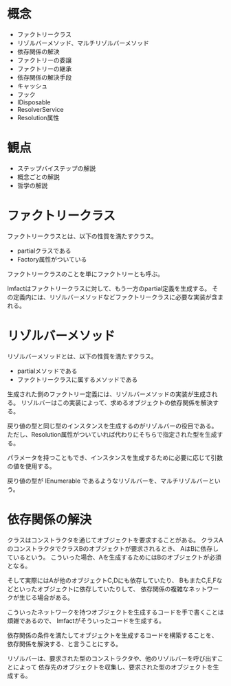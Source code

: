 
# 概念

- ファクトリークラス
- リゾルバーメソッド、マルチリゾルバーメソッド
- 依存関係の解決
- ファクトリーの委譲
- ファクトリーの継承
- 依存関係の解決手段
- キャッシュ
- フック
- IDisposable
- ResolverService
- Resolution属性

# 観点

- ステップバイステップの解説
- 概念ごとの解説
- 哲学の解説

# ファクトリークラス

ファクトリークラスとは、以下の性質を満たすクラス。

- partialクラスである
- Factory属性がついている

ファクトリークラスのことを単にファクトリーとも呼ぶ。

Imfactはファクトリークラスに対して、もう一方のpartial定義を生成する。
その定義内には、リゾルバーメソッドなどファクトリークラスに必要な実装が含まれる。

# リゾルバーメソッド

リゾルバーメソッドとは、以下の性質を満たすクラス。

- partialメソッドである
- ファクトリークラスに属するメソッドである

生成された側のファクトリー定義には、リゾルバーメソッドの実装が生成される。
リゾルバーはこの実装によって、求めるオブジェクトの依存関係を解決する。

戻り値の型と同じ型のインスタンスを生成するのがリゾルバーの役目である。
ただし、Resolution属性がついていれば代わりにそちらで指定された型を生成する。

パラメータを持つこともでき、インスタンスを生成するために必要に応じて引数の値を使用する。

戻り値の型が IEnumerable であるようなリゾルバーを、マルチリゾルバーという。

# 依存関係の解決

クラスはコンストラクタを通じてオブジェクトを要求することがある。
クラスAのコンストラクタでクラスBのオブジェクトが要求されるとき、
AはBに依存しているという。
こういった場合、Aを生成するためにはBのオブジェクトが必須となる。

そして実際にはAが他のオブジェクトC,Dにも依存していたり、
BもまたC,E,Fなどといったオブジェクトに依存していたりして、
依存関係の複雑なネットワークが生じる場合がある。

こういったネットワークを持つオブジェクトを生成するコードを手で書くことは煩雑であるので、
Imfactがそういったコードを生成する。

依存関係の条件を満たしてオブジェクトを生成するコードを構築することを、
依存関係を解決する、と言うことにする。

リゾルバーは、要求された型のコンストラクタや、他のリゾルバーを呼び出すことによって
依存先のオブジェクトを収集し、要求された型のオブジェクトを生成する。
